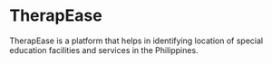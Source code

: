 # TherapEase

TherapEase is a platform that helps in identifying location of special education facilities and services in the Philippines.

